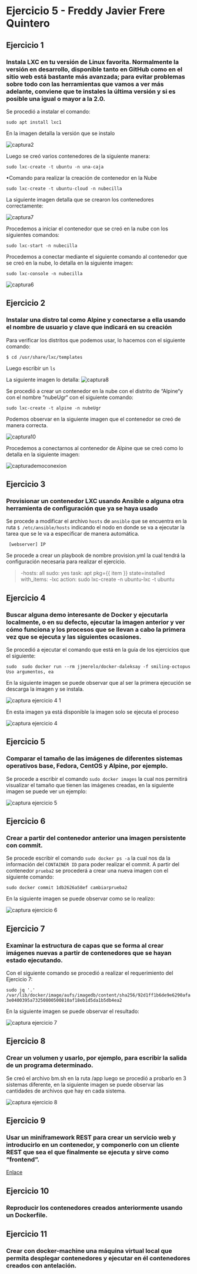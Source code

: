 # Ejercicio 5 - Freddy Javier Frere Quintero
## Ejercicio 1
### Instala LXC en tu versión de Linux favorita. Normalmente la versión en desarrollo, disponible tanto en GitHub como en el sitio web está bastante más avanzada; para evitar problemas sobre todo con las herramientas que vamos a ver más adelante, conviene que te instales la última versión y si es posible una igual o mayor a la 2.0.

Se procedió a instalar el comando:

```sudo apt install lxc1```

En la imagen detalla la versión que se instalo

![captura2](https://user-images.githubusercontent.com/32844919/35044598-53904790-fb91-11e7-91cd-afb92a5f2ed9.PNG)

Luego se creó varios contenedores de la siguiente manera: 

```sudo lxc-create -t ubuntu -n una-caja```

•Comando para realizar la creación de contenedor en la Nube 

```sudo lxc-create -t ubuntu-cloud -n nubecilla```

La siguiente imagen detalla que se crearon los contenedores correctamente:

![captura7](https://user-images.githubusercontent.com/32844919/35044882-3a20df9e-fb92-11e7-8a95-e69137fae5cf.PNG)

Procedemos a iniciar el contenedor que se creó en la nube con los siguientes comandos:

```sudo lxc-start -n nubecilla```

Procedemos a conectar mediante el siguiente comando al contenedor que se creó en la nube, lo detalla en la siguiente imagen:

```sudo lxc-console -n nubecilla```

![captura6](https://user-images.githubusercontent.com/32844919/35044810-05f62b0c-fb92-11e7-9a90-3a64aae57993.PNG)

## Ejercicio 2
### Instalar una distro tal como Alpine y conectarse a ella usando el nombre de usuario y clave que indicará en su creación

Para verificar los distritos que podemos usar, lo hacemos con el siguiente comando: 

```$ cd /usr/share/lxc/templates```

Luego escribir un ```ls``` 

La siguiente imagen lo detalla:
![captura8](https://user-images.githubusercontent.com/32844919/35045267-8a8efcbc-fb93-11e7-979d-7c3d9be9c55e.PNG)

Se procedió a crear un contenedor en la nube con el distrito de “Alpine“y con el nombre “nubeUgr“ con el siguiente comando:

```sudo lxc-create -t alpine -n nubeUgr```

Podemos observar en la siguiente imagen que el contenedor se creó de manera correcta.

![captura10](https://user-images.githubusercontent.com/32844919/35045404-091bacc4-fb94-11e7-86f7-e1cafee7aeb0.PNG)

Procedemos a conectarnos al contenedor de Alpine que se creó como lo detalla en la siguiente imagen:

![capturademoconexion](https://user-images.githubusercontent.com/32844919/35045529-6a6d8db2-fb94-11e7-9799-9ad7d1dd922e.PNG)

## Ejercicio 3
### Provisionar un contenedor LXC usando Ansible o alguna otra herramienta de configuración que ya se haya usado

Se procede a modificar el archivo ```hosts``` de ```ansible``` que se encuentra en la ruta ```$ /etc/ansible/hosts``` indicando el nodo en donde se va a ejecutar la tarea que se le va a especificar de manera automática. 

``` [webserver] IP```

Se procede a crear un playbook de nombre provision.yml la cual tendrá la configuración necesaria para realizar el ejercicio.

> -hosts: all
sudo: yes
task:
apt pkg={{ item }} state=installed
with_items:
-lxc 
action: sudo lxc-create -n ubuntu-lxc -t ubuntu 


## Ejercicio 4
### Buscar alguna demo interesante de Docker y ejecutarla localmente, o en su defecto, ejecutar la imagen anterior y ver cómo funciona y los procesos que se llevan a cabo la primera vez que se ejecuta y las siguientes ocasiones.

Se procedió a ejecutar el comando que está en la guía de los ejercicios que el siguiente:

```sudo  sudo docker run --rm jjmerelo/docker-daleksay -f smiling-octopus Uso argumentos, ea```


En la siguiente imagen se puede observar que al ser la primera ejecución se descarga la imagen y se instala. 

![captura ejercicio 4 1](https://user-images.githubusercontent.com/32844919/35071279-7a474b0a-fbe0-11e7-9bea-500b1346834a.PNG)

En esta imagen ya está disponible la imagen solo se ejecuta el proceso

![captura ejercicio 4](https://user-images.githubusercontent.com/32844919/35071300-85b896ba-fbe0-11e7-928f-7914d83d4320.PNG)

## Ejercicio 5
### Comparar el tamaño de las imágenes de diferentes sistemas operativos base, Fedora, CentOS y Alpine, por ejemplo.
Se procede a escribir el comando ```sudo docker images``` la cual nos permitirá visualizar el tamaño que tienen las imágenes creadas, en la siguiente imagen se puede ver un ejemplo:

![captura ejercicio 5](https://user-images.githubusercontent.com/32844919/35071710-ff63c204-fbe1-11e7-9176-9641f56a5000.PNG)

## Ejercicio 6
### Crear a partir del contenedor anterior una imagen persistente con commit.

Se procede escribir el comando ```sudo docker ps -a``` la cual nos da la información del ```CONTAINER ID``` para poder realizar el commit. 
A partir del contenedor ```prueba2``` se procederá a crear una nueva imagen con el siguiente comando:

```sudo docker commit 1db2626a58ef cambiarprueba2```

En la siguiente imagen se puede observar como se lo realizo: 

![captura ejercicio 6](https://user-images.githubusercontent.com/32844919/35072208-e91fa95c-fbe3-11e7-8a6b-88d6d197a81c.PNG)

## Ejercicio 7
### Examinar la estructura de capas que se forma al crear imágenes nuevas a partir de contenedores que se hayan estado ejecutando.

Con el siguiente comando se procedió a realizar el requerimiento del Ejercicio 7:

```sudo jq '.' /var/lib/docker/image/aufs/imagedb/content/sha256/92d1ff1b6de9e6290afa3e0400395a73250800500810af18eb1d5da1b5db4ea2```

En la siguiente imagen se puede observar el resultado: 

![captura ejercicio 7](https://user-images.githubusercontent.com/32844919/35072314-52b7b8a0-fbe4-11e7-9ab8-c7ac67d4d881.PNG)

## Ejercicio 8
### Crear un volumen y usarlo, por ejemplo, para escribir la salida de un programa determinado.

Se creó el archivo bm.sh en la ruta /app luego se procedió a probarlo en 3 sistemas diferente, en la siguiente imagen se puede observar las cantidades de archivos que hay en cada sistema.

![captura ejercicio 8](https://user-images.githubusercontent.com/32844919/35072529-3e9f8fd6-fbe5-11e7-842e-551997d6dfc3.PNG)


## Ejercicio 9
### Usar un miniframework REST para crear un servicio web y introducirlo en un contenedor, y componerlo con un cliente REST que sea el que finalmente se ejecuta y sirve como “frontend”.

[Enlace](https://github.com/javierfrereq/MII_CC_Proyecto_MicroServicios/tree/master/contenedores)

## Ejercicio 10
### Reproducir los contenedores creados anteriormente usando un Dockerfile.

## Ejercicio 11
### Crear con docker-machine una máquina virtual local que permita desplegar contenedores y ejecutar en él contenedores creados con antelación.

